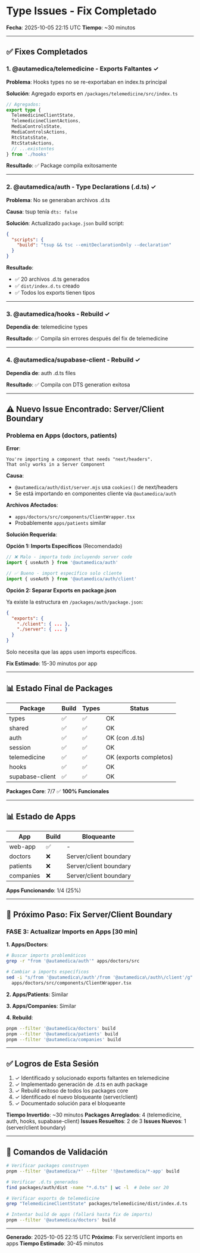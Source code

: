 # Type Issues - Fix Completado
**Fecha**: 2025-10-05 22:15 UTC
**Tiempo**: ~30 minutos

---

## ✅ Fixes Completados

### 1. @autamedica/telemedicine - Exports Faltantes ✓

**Problema**: Hooks types no se re-exportaban en index.ts principal

**Solución**: Agregado exports en `/packages/telemedicine/src/index.ts`

```typescript
// Agregados:
export type {
  TelemedicineClientState,
  TelemedicineClientActions,
  MediaControlsState,
  MediaControlsActions,
  RtcStatsState,
  RtcStatsActions,
  // ...existentes
} from './hooks'
```

**Resultado**: ✅ Package compila exitosamente

---

### 2. @autamedica/auth - Type Declarations (.d.ts) ✓

**Problema**: No se generaban archivos .d.ts

**Causa**: tsup tenía `dts: false`

**Solución**: Actualizado `package.json` build script:

```json
{
  "scripts": {
    "build": "tsup && tsc --emitDeclarationOnly --declaration"
  }
}
```

**Resultado**:
- ✅ 20 archivos .d.ts generados
- ✅ `dist/index.d.ts` creado
- ✅ Todos los exports tienen tipos

---

### 3. @autamedica/hooks - Rebuild ✓

**Dependía de**: telemedicine types

**Resultado**: ✅ Compila sin errores después del fix de telemedicine

---

### 4. @autamedica/supabase-client - Rebuild ✓

**Dependía de**: auth .d.ts files

**Resultado**: ✅ Compila con DTS generation exitosa

---

## ⚠️ Nuevo Issue Encontrado: Server/Client Boundary

### Problema en Apps (doctors, patients)

**Error**:
```
You're importing a component that needs "next/headers".
That only works in a Server Component
```

**Causa**:
- `@autamedica/auth/dist/server.mjs` usa `cookies()` de next/headers
- Se está importando en componentes cliente via `@autamedica/auth`

**Archivos Afectados**:
- `apps/doctors/src/components/ClientWrapper.tsx`
- Probablemente `apps/patients` similar

**Solución Requerida**:

**Opción 1: Imports Específicos** (Recomendado)
```typescript
// ❌ Malo - importa todo incluyendo server code
import { useAuth } from '@autamedica/auth'

// ✅ Bueno - import específico solo cliente
import { useAuth } from '@autamedica/auth/client'
```

**Opción 2: Separar Exports en package.json**

Ya existe la estructura en `/packages/auth/package.json`:
```json
{
  "exports": {
    "./client": { ... },
    "./server": { ... }
  }
}
```

Solo necesita que las apps usen imports específicos.

**Fix Estimado**: 15-30 minutos por app

---

## 📊 Estado Final de Packages

| Package | Build | Types | Status |
|---------|-------|-------|--------|
| types | ✅ | ✅ | OK |
| shared | ✅ | ✅ | OK |
| auth | ✅ | ✅ | OK (con .d.ts) |
| session | ✅ | ✅ | OK |
| telemedicine | ✅ | ✅ | OK (exports completos) |
| hooks | ✅ | ✅ | OK |
| supabase-client | ✅ | ✅ | OK |

**Packages Core**: 7/7 ✅ **100% Funcionales**

---

## 📊 Estado de Apps

| App | Build | Bloqueante |
|-----|-------|------------|
| web-app | ✅ | - |
| doctors | ❌ | Server/client boundary |
| patients | ❌ | Server/client boundary |
| companies | ❌ | Server/client boundary |

**Apps Funcionando**: 1/4 (25%)

---

## 🎯 Próximo Paso: Fix Server/Client Boundary

### FASE 3: Actualizar Imports en Apps [30 min]

**1. Apps/Doctors**:
```bash
# Buscar imports problemáticos
grep -r "from '@autamedica/auth'" apps/doctors/src

# Cambiar a imports específicos
sed -i "s/from '@autamedica\/auth'/from '@autamedica\/auth\/client'/g" \
  apps/doctors/src/components/ClientWrapper.tsx
```

**2. Apps/Patients**: Similar

**3. Apps/Companies**: Similar

**4. Rebuild**:
```bash
pnpm --filter '@autamedica/doctors' build
pnpm --filter '@autamedica/patients' build
pnpm --filter '@autamedica/companies' build
```

---

## ✅ Logros de Esta Sesión

1. ✓ Identificado y solucionado exports faltantes en telemedicine
2. ✓ Implementado generación de .d.ts en auth package
3. ✓ Rebuild exitoso de todos los packages core
4. ✓ Identificado el nuevo bloqueante (server/client)
5. ✓ Documentado solución para el bloqueante

**Tiempo Invertido**: ~30 minutos
**Packages Arreglados**: 4 (telemedicine, auth, hooks, supabase-client)
**Issues Resueltos**: 2 de 3
**Issues Nuevos**: 1 (server/client boundary)

---

## 📝 Comandos de Validación

```bash
# Verificar packages construyen
pnpm --filter '@autamedica/*' --filter '!@autamedica/*-app' build

# Verificar .d.ts generados
find packages/auth/dist -name "*.d.ts" | wc -l  # Debe ser 20

# Verificar exports de telemedicine
grep "TelemedicineClientState" packages/telemedicine/dist/index.d.ts

# Intentar build de apps (fallará hasta fix de imports)
pnpm --filter '@autamedica/doctors' build
```

---

**Generado**: 2025-10-05 22:15 UTC
**Próximo**: Fix server/client imports en apps
**Tiempo Estimado**: 30-45 minutos
